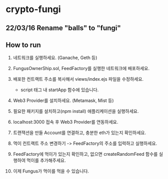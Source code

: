 # crypto-fungi
22/03/16 Rename "balls" to "fungi"
---

## How to run
1. 네트워크를 실행하세요. (Ganache, Geth 등)

2. FungusOwnerShip.sol, FeedFactory를 실행한 네트워크에 배포하세요.
 
3. 배포한 컨트랙트 주소를 복사해서 views/index.ejs 파일을 수정하세요.
   * script 태그 내 startApp 함수에 있습니다.
   
4. Web3 Provider를 설치하세요. (Metamask, Mist 등)
 
5. 필요한 패키지를 설치하고(npm install) 애플리케이션을 실행하세요.

6. localhost:3000 접속 후 Web3 Provider를 연동하세요.

7. 트랜잭션을 만들 Account를 연결하고, 충분한 eth가 있는지 확인하세요.
 
8. 먹이 컨트랙트 주소 변경하기 -> FeedFactory의 주소를 입력하고 실행하세요.

9. FeedFactory에 먹이가 있는지 확인하고, 없으면 createRandomFeed 함수를 실행하여 먹이를 추가해주세요.
 
10. 이제 Fungus가 먹이를 먹을 수 있습니다.
